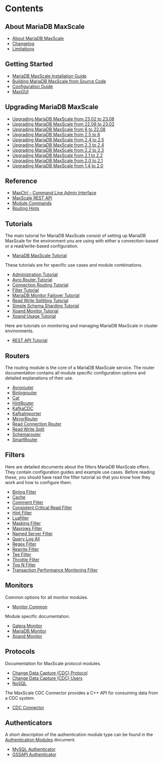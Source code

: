 
# Contents

## About MariaDB MaxScale

 - [About MariaDB MaxScale](About/About-MaxScale.md)
 - [Changelog](Changelog.md)
 - [Limitations](About/Limitations.md)

## Getting Started

 - [MariaDB MaxScale Installation Guide](Getting-Started/MariaDB-MaxScale-Installation-Guide.md)
 - [Building MariaDB MaxScale from Source Code](Getting-Started/Building-MaxScale-from-Source-Code.md)
 - [Configuration Guide](Getting-Started/Configuration-Guide.md)
 - [MaxGUI](Getting-Started/MaxGUI.md)

## Upgrading MariaDB MaxScale

- [Upgrading MariaDB MaxScale from 23.02 to 23.08](Upgrading/Upgrading-To-MaxScale-23.08.md)
- [Upgrading MariaDB MaxScale from 22.08 to 23.02](Upgrading/Upgrading-To-MaxScale-23.02.md)
- [Upgrading MariaDB MaxScale from 6 to 22.08](Upgrading/Upgrading-To-MaxScale-22.08.md)
- [Upgrading MariaDB MaxScale from 2.5 to 6](Upgrading/Upgrading-To-MaxScale-6.md)
- [Upgrading MariaDB MaxScale from 2.4 to 2.5](Upgrading/Upgrading-To-MaxScale-2.5.md)
- [Upgrading MariaDB MaxScale from 2.3 to 2.4](Upgrading/Upgrading-To-MaxScale-2.4.md)
- [Upgrading MariaDB MaxScale from 2.2 to 2.3](Upgrading/Upgrading-To-MaxScale-2.3.md)
- [Upgrading MariaDB MaxScale from 2.1 to 2.2](Upgrading/Upgrading-To-MaxScale-2.2.md)
- [Upgrading MariaDB MaxScale from 2.0 to 2.1](Upgrading/Upgrading-To-MaxScale-2.1.md)
- [Upgrading MariaDB MaxScale from 1.4 to 2.0](Upgrading/Upgrading-To-MaxScale-2.0.md)

## Reference

 - [MaxCtrl - Command Line Admin Interface](Reference/MaxCtrl.md)
 - [MaxScale REST API](REST-API/API.md)
 - [Module Commands](Reference/Module-Commands.md)
 - [Routing Hints](Reference/Hint-Syntax.md)

## Tutorials

The main tutorial for MariaDB MaxScale consist of setting up MariaDB MaxScale for the environment you are using with either a connection-based or a read/write-based configuration.

 - [MariaDB MaxScale Tutorial](Tutorials/MaxScale-Tutorial.md)

These tutorials are for specific use cases and module combinations.

 - [Administration Tutorial](Tutorials/Administration-Tutorial.md)
 - [Avro Router Tutorial](Tutorials/Avrorouter-Tutorial.md)
 - [Connection Routing Tutorial](Tutorials/Connection-Routing-Tutorial.md)
 - [Filter Tutorial](Tutorials/Filter-Tutorial.md)
 - [MariaDB Monitor Failover Tutorial](Tutorials/MariaDB-Monitor-Failover.md)
 - [Read Write Splitting Tutorial](Tutorials/Read-Write-Splitting-Tutorial.md)
 - [Simple Schema Sharding Tutorial](Tutorials/Simple-Sharding-Tutorial.md)
 - [Xpand Monitor Tutorial](Tutorials/Configuring-Xpand-Monitor.md)
 - [Xpand Usage Tutorial](Tutorials/MaxScale-Xpand-Tutorial.md)

Here are tutorials on monitoring and managing MariaDB MaxScale in cluster environments.

 - [REST API Tutorial](Tutorials/REST-API-Tutorial.md)

## Routers

The routing module is the core of a MariaDB MaxScale service. The router documentation
contains all module specific configuration options and detailed explanations
of their use.

 - [Avrorouter](Routers/Avrorouter.md)
 - [Binlogrouter](Routers/Binlogrouter.md)
 - [Cat](Routers/Cat.md)
 - [HintRouter](Routers/HintRouter.md)
 - [KafkaCDC](Routers/KafkaCDC.md)
 - [KafkaImporter](Routers/KafkaImporter.md)
 - [MirrorRouter](Routers/Mirror.md)
 - [Read Connection Router](Routers/ReadConnRoute.md)
 - [Read Write Split](Routers/ReadWriteSplit.md)
 - [Schemarouter](Routers/SchemaRouter.md)
 - [SmartRouter](Routers/SmartRouter.md)

## Filters

Here are detailed documents about the filters MariaDB MaxScale offers. They contain configuration guides and example use cases. Before reading these, you should have read the filter tutorial so that you know how they work and how to configure them.

 - [Binlog Filter](Filters/BinlogFilter.md)
 - [Cache](Filters/Cache.md)
 - [Comment Filter](Filters/Comment.md)
 - [Consistent Critical Read Filter](Filters/CCRFilter.md)
 - [Hint Filter](Filters/Hintfilter.md)
 - [Luafilter](Filters/Luafilter.md)
 - [Masking Filter](Filters/Masking.md)
 - [Maxrows Filter](Filters/Maxrows.md)
 - [Named Server Filter](Filters/Named-Server-Filter.md)
 - [Query Log All](Filters/Query-Log-All-Filter.md)
 - [Regex Filter](Filters/Regex-Filter.md)
 - [Rewrite Filter](Filters/RewriteFilter.md)
 - [Tee Filter](Filters/Tee-Filter.md)
 - [Throttle Filter](Filters/Throttle.md)
 - [Top N Filter](Filters/Top-N-Filter.md)
 - [Transaction Performance Monitoring Filter](Filters/Transaction-Performance-Monitoring-Filter.md)

## Monitors

Common options for all monitor modules.

 - [Monitor Common](Monitors/Monitor-Common.md)

Module specific documentation.

 - [Galera Monitor](Monitors/Galera-Monitor.md)
 - [MariaDB Monitor](Monitors/MariaDB-Monitor.md)
 - [Xpand Monitor](Monitors/Xpand-Monitor.md)

## Protocols

Documentation for MaxScale protocol modules.

 - [Change Data Capture (CDC) Protocol](Protocols/CDC.md)
 - [Change Data Capture (CDC) Users](Protocols/CDC_users.md)
 - [NoSQL](Protocols/NoSQL.md)

The MaxScale CDC Connector provides a C++ API for consuming data from a CDC system.

 - [CDC Connector](Connectors/CDC-Connector.md)

## Authenticators

A short description of the authentication module type can be found in the
[Authentication Modules](Authenticators/Authentication-Modules.md)
document.

 - [MySQL Authenticator](Authenticators/MySQL-Authenticator.md)
 - [GSSAPI Authenticator](Authenticators/GSSAPI-Authenticator.md)
